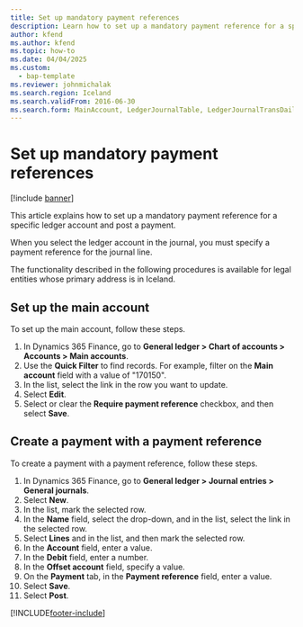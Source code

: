 ```yaml
--- 
title: Set up mandatory payment references
description: Learn how to set up a mandatory payment reference for a specific ledger account and post a payment in Microsoft Dynamics 365 Finance.
author: kfend
ms.author: kfend
ms.topic: how-to
ms.date: 04/04/2025
ms.custom: 
  - bap-template
ms.reviewer: johnmichalak  
ms.search.region: Iceland
ms.search.validFrom: 2016-06-30
ms.search.form: MainAccount, LedgerJournalTable, LedgerJournalTransDaily
---
```


# Set up mandatory payment references

[!include [banner](../../includes/banner.md)]

This article explains how to set up a mandatory payment reference for a specific ledger account and post a payment. 

When you select the ledger account in the journal, you must specify a payment reference for the journal line. 

The functionality described in the following procedures is available for legal entities whose primary address is in Iceland.

## Set up the main account

To set up the main account, follow these steps.

1. In Dynamics 365 Finance, go to **General ledger \> Chart of accounts \> Accounts \> Main accounts**.
1. Use the **Quick Filter** to find records. For example, filter on the **Main account** field with a value of "170150".
1. In the list, select the link in the row you want to update.
1. Select **Edit**.
1. Select or clear the **Require payment reference** checkbox, and then select **Save**.

## Create a payment with a payment reference

To create a payment with a payment reference, follow these steps.

1. In Dynamics 365 Finance, go to **General ledger \> Journal entries \> General journals**.
1. Select **New**.
1. In the list, mark the selected row.
1. In the **Name** field, select the drop-down, and in the list, select the link in the selected row.
1. Select **Lines** and in the list, and then mark the selected row.
1. In the **Account** field, enter a value.
1. In the **Debit** field, enter a number.
1. In the **Offset account** field, specify a value.
1. On the **Payment** tab, in the **Payment reference** field, enter a value.
1. Select **Save**.
1. Select **Post**.




[!INCLUDE[footer-include](../../../includes/footer-banner.md)]

